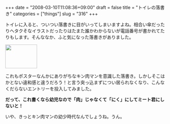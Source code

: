 +++
date = "2008-03-10T11:08:36+09:00"
draft = false
title = "トイレの落書き"
categories = ["things"]
slug = "316"
+++

トイレに入ると、ついつい落書きに目がいってしまいますよね。相合い傘だったりヘタクそなイラストだったりはたまた誰かわからないが電話番号が書かれてたりもします。そんななか、ふと気になった落書きがありました。

<img src="/images/2008/03/100-0421.jpg" width="100" height="75" alt="" />

これもポスターなんかにありがちなキン肉マンを意識した落書き。しかしそこはかとない違和感と違うだろう！と言う突っ込まずについ居られなくなり、こんなくだらないエントリーを投入してみました。

<b>だって、これ書くなら幼児なので「肉」じゃなくて「にく」にしてミート君にしないと！</b>

いや、きっとキン肉マンの幼少時代なんでしょうね。うん。
